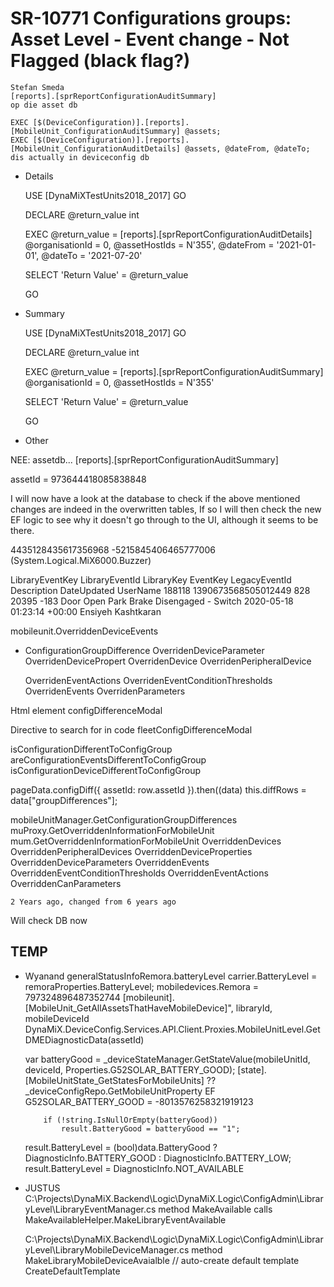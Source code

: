 # SR-10771 Configurations groups: Asset Level - Event change - Not Flagged (black flag?)

    Stefan Smeda
    [reports].[sprReportConfigurationAuditSummary]
    op die asset db
    
    EXEC [$(DeviceConfiguration)].[reports].[MobileUnit_ConfigurationAuditSummary] @assets;
    EXEC [$(DeviceConfiguration)].[reports].[MobileUnit_ConfigurationAuditDetails] @assets, @dateFrom, @dateTo;
    dis actually in deviceconfig db

  - Details

    USE [DynaMiXTestUnits2018_2017]
    GO

    DECLARE	@return_value int

    EXEC	@return_value = [reports].[sprReportConfigurationAuditDetails]
        @organisationId = 0,
        @assetHostIds = N'355',
        @dateFrom = '2021-01-01',
        @dateTo = '2021-07-20'

    SELECT	'Return Value' = @return_value

    GO

  - Summary

    USE [DynaMiXTestUnits2018_2017]
    GO

    DECLARE	@return_value int

    EXEC	@return_value = [reports].[sprReportConfigurationAuditSummary]
        @organisationId = 0,
        @assetHostIds = N'355'

    SELECT	'Return Value' = @return_value

    GO

  - Other
  
  NEE: assetdb... [reports].[sprReportConfigurationAuditSummary]
  
  assetId = 973644418085838848

  I will now have a look at the database to check if the above mentioned changes are indeed in the overwritten tables,
  If so I will then check the new EF logic to see why it doesn't go through to the UI, although it seems to be there.

  4435128435617356968 
  -5215845406465777006 (System.Logical.MiX6000.Buzzer)



  LibraryEventKey	LibraryEventId	    LibraryKey	EventKey	LegacyEventId	Description	                              DateUpdated	              UserName
  188118	        1390673568505012449	828	        20395	    -183	        Door Open Park Brake Disengaged - Switch	2020-05-18 01:23:14 +00:00	Ensiyeh Kashtkaran

  mobileunit.OverriddenDeviceEvents
  - ConfigurationGroupDifference
    OverridenDeviceParameter
    OverridenDevicePropert
    OverridenDevice
    OverridenPeripheralDevice
    
    OverridenEventActions 
    OverridenEventConditionThresholds 
    OverridenEvents
    OverridenParameters

  Html element
	configDifferenceModal

  Directive to search for in code
	fleetConfigDifferenceModal

  isConfigurationDifferentToConfigGroup
  areConfigurationEventsDifferentToConfigGroup
  isConfigurationDeviceDifferentToConfigGroup

  pageData.configDiff({ assetId: row.assetId }).then((data)
  this.diffRows = data["groupDifferences"];

  mobileUnitManager.GetConfigurationGroupDifferences
    muProxy.GetOverriddenInformationForMobileUnit
      mum.GetOverriddenInformationForMobileUnit
        OverriddenDevices
        OverriddenPeripheralDevices
        OverriddenDeviceProperties
        OverriddenDeviceParameters
        OverriddenEvents
        OverriddenEventConditionThresholds
        OverriddenEventActions
        OverriddenCanParameters

    2 Years ago, changed from 6 years ago

  Will check DB now





## TEMP

  - Wyanand
    generalStatusInfoRemora.batteryLevel
    carrier.BatteryLevel = remoraProperties.BatteryLevel;
    mobiledevices.Remora = 797324896487352744
    [mobileunit].[MobileUnit_GetAllAssetsThatHaveMobileDevice]",
						libraryId,
						mobileDeviceId
    DynaMiX.DeviceConfig.Services.API.Client.Proxies.MobileUnitLevel.GetDMEDiagnosticData(assetId)


      var batteryGood = _deviceStateManager.GetStateValue(mobileUnitId, deviceId, Properties.G52SOLAR_BATTERY_GOOD);
        [state].[MobileUnitState_GetStatesForMobileUnits]
        ??
        _deviceConfigRepo.GetMobileUnitProperty
          EF
      G52SOLAR_BATTERY_GOOD = -8013576258321919123

			if (!string.IsNullOrEmpty(batteryGood))
				result.BatteryGood = batteryGood == "1";


      result.BatteryLevel = (bool)data.BatteryGood ? DiagnosticInfo.BATTERY_GOOD : DiagnosticInfo.BATTERY_LOW;
      result.BatteryLevel = DiagnosticInfo.NOT_AVAILABLE

  - JUSTUS
    C:\Projects\DynaMiX.Backend\Logic\DynaMiX.Logic\ConfigAdmin\LibraryLevel\LibraryEventManager.cs
    method MakeAvailable
      calls MakeAvailableHelper.MakeLibraryEventAvailable


    C:\Projects\DynaMiX.Backend\Logic\DynaMiX.Logic\ConfigAdmin\LibraryLevel\LibraryMobileDeviceManager.cs
    method MakeLibraryMobileDeviceAvaialble
      // auto-create default template
      CreateDefaultTemplate

